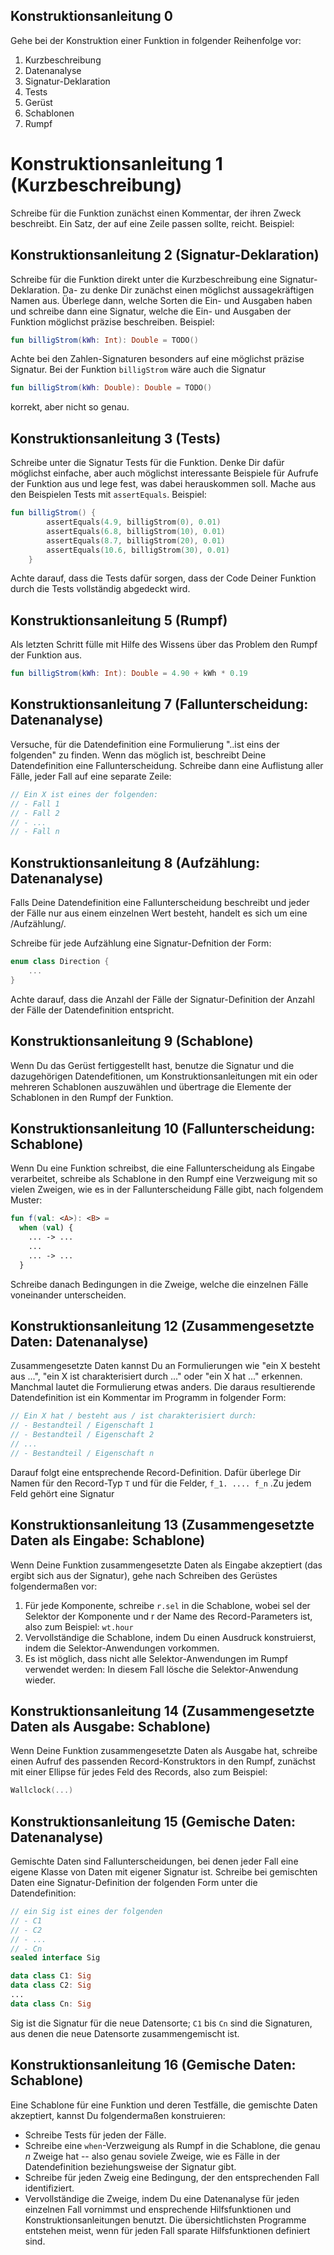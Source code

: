 ## Konstruktionsanleitung 0

Gehe bei der Konstruktion einer Funktion in folgender Reihenfolge vor:

1. Kurzbeschreibung
2. Datenanalyse
3. Signatur-Deklaration
4. Tests
5. Gerüst
6. Schablonen
7. Rumpf

# Konstruktionsanleitung 1 (Kurzbeschreibung)

Schreibe für die Funktion zunächst einen Kommentar, der ihren Zweck beschreibt.
Ein Satz, der auf eine Zeile passen sollte, reicht.  Beispiel:

## Konstruktionsanleitung 2 (Signatur-Deklaration)

Schreibe für die Funktion direkt unter die Kurzbeschreibung eine
Signatur-Deklaration. Da- zu denke Dir zunächst einen möglichst aussagekräftigen
Namen aus. Überlege dann, welche Sorten die Ein- und Ausgaben haben und schreibe
dann eine Signatur, welche die Ein- und Ausgaben der Funktion möglichst präzise
beschreiben. Beispiel:

```kotlin
fun billigStrom(kWh: Int): Double = TODO()
```

Achte bei den Zahlen-Signaturen besonders auf eine möglichst präzise
Signatur. Bei der Funktion `billigStrom` wäre auch die Signatur

```kotlin
fun billigStrom(kWh: Double): Double = TODO()
```

korrekt, aber nicht so genau.


## Konstruktionsanleitung 3 (Tests)

Schreibe unter die Signatur Tests für die Funktion. Denke Dir dafür möglichst
einfache, aber auch möglichst interessante Beispiele für Aufrufe der Funktion
aus und lege fest, was dabei herauskommen soll. Mache aus den Beispielen Tests
mit `assertEquals`. Beispiel:

```kotlin
fun billigStrom() {
        assertEquals(4.9, billigStrom(0), 0.01)
        assertEquals(6.8, billigStrom(10), 0.01)
        assertEquals(8.7, billigStrom(20), 0.01)
        assertEquals(10.6, billigStrom(30), 0.01)
    }
```

Achte darauf, dass die Tests dafür sorgen, dass der Code Deiner Funktion durch
die Tests vollständig abgedeckt wird.


## Konstruktionsanleitung 5 (Rumpf)

Als letzten Schritt fülle mit Hilfe des Wissens über das Problem den Rumpf der
Funktion aus.

```kotlin
fun billigStrom(kWh: Int): Double = 4.90 + kWh * 0.19
```
## Konstruktionsanleitung 7 (Fallunterscheidung: Datenanalyse)

Versuche, für die Datendefinition eine Formulierung "..ist eins der folgenden"
zu finden. Wenn das möglich ist, beschreibt Deine Datendefinition eine
Fallunterscheidung. Schreibe dann eine Auflistung aller Fälle, jeder Fall auf
eine separate Zeile:

```kotlin
// Ein X ist eines der folgenden:
// - Fall 1
// - Fall 2
// - ...
// - Fall n
```

## Konstruktionsanleitung 8 (Aufzählung: Datenanalyse)

Falls Deine Datendefinition eine Fallunterscheidung beschreibt und jeder der
Fälle nur aus einem einzelnen Wert besteht, handelt es sich um eine /Aufzählung/.

Schreibe für jede Aufzählung eine Signatur-Defnition der Form:

```kotlin
enum class Direction {
    ...
}
```

Achte darauf, dass die Anzahl der Fälle der Signatur-Definition der Anzahl der
Fälle der Datendefinition entspricht.

## Konstruktionsanleitung 9 (Schablone)

Wenn Du das Gerüst fertiggestellt hast, benutze die Signatur und die
dazugehörigen Datendefitionen, um Konstruktionsanleitungen mit ein oder
mehreren Schablonen auszuwählen und übertrage die Elemente der Schablonen in den
Rumpf der Funktion.

## Konstruktionsanleitung 10 (Fallunterscheidung: Schablone)

Wenn Du eine Funktion schreibst, die eine Fallunterscheidung als Eingabe
verarbeitet, schreibe als Schablone in den Rumpf eine Verzweigung mit so
vielen Zweigen, wie es in der Fallunterscheidung Fälle gibt, nach folgendem
Muster:

```kotlin
fun f(val: <A>): <B> =
  when (val) {
    ... -> ...
	...
	... -> ...
  }
```

Schreibe danach Bedingungen in die Zweige, welche die einzelnen Fälle
voneinander unterscheiden.


## Konstruktionsanleitung 12 (Zusammengesetzte Daten: Datenanalyse)

Zusammengesetzte Daten kannst Du an Formulierungen wie "ein X besteht aus ...",
"ein X ist charakterisiert durch ..." oder "ein X hat ..." erkennen. Manchmal
lautet die Formulierung etwas anders. Die daraus resultierende Datendefinition
ist ein Kommentar im Programm in folgender Form:

```kotlin
// Ein X hat / besteht aus / ist charakterisiert durch:
// - Bestandteil / Eigenschaft 1
// - Bestandteil / Eigenschaft 2
// ...
// - Bestandteil / Eigenschaft n
```

Darauf folgt eine entsprechende Record-Definition. Dafür überlege Dir Namen für
den Record-Typ `T` und für die Felder, `f_1. .... f_n` .Zu jedem Feld gehört eine Signatur

## Konstruktionsanleitung 13 (Zusammengesetzte Daten als Eingabe: Schablone)

Wenn Deine Funktion zusammengesetzte Daten als Eingabe akzeptiert (das ergibt
sich aus der Signatur), gehe nach Schreiben des Gerüstes folgendermaßen vor:

1. Für jede Komponente, schreibe `r.sel` in die Schablone, wobei sel der
   Selektor der Komponente und r der Name des Record-Parameters ist, also zum
   Beispiel: `wt.hour`
2. Vervollständige die Schablone, indem Du einen Ausdruck konstruierst, indem
   die Selektor-Anwendungen vorkommen.
3. Es ist möglich, dass nicht alle Selektor-Anwendungen im Rumpf verwendet
   werden: In diesem Fall lösche die Selektor-Anwendung wieder.

## Konstruktionsanleitung 14 (Zusammengesetzte Daten als Ausgabe: Schablone)

Wenn Deine Funktion zusammengesetzte Daten als Ausgabe hat, schreibe einen
Aufruf des passenden Record-Konstruktors in den Rumpf, zunächst mit einer
Ellipse für jedes Feld des Records, also zum Beispiel:

```kotlin
Wallclock(...)
```


## Konstruktionsanleitung 15 (Gemische Daten: Datenanalyse)

Gemischte Daten sind Fallunterscheidungen, bei denen jeder Fall eine eigene
Klasse von Daten mit eigener Signatur ist. Schreibe bei gemischten Daten eine
Signatur-Definition der folgenden Form unter die Datendefinition:

```kotlin
// ein Sig ist eines der folgenden
// - C1
// - C2
// - ...
// - Cn
sealed interface Sig

data class C1: Sig
data class C2: Sig
...
data class Cn: Sig
```

Sig ist die Signatur für die neue Datensorte; `C1` bis `Cn` sind die Signaturen,
aus denen die neue Datensorte zusammengemischt ist.


## Konstruktionsanleitung 16 (Gemische Daten: Schablone)

Eine Schablone für eine Funktion und deren Testfälle, die gemischte Daten
akzeptiert, kannst Du folgendermaßen konstruieren:

- Schreibe Tests für jeden der Fälle.
- Schreibe eine `when`-Verzweigung als Rumpf in die Schablone, die genau *n*
  Zweige hat -- also genau soviele Zweige, wie es Fälle in der Datendefinition
  beziehungsweise der Signatur gibt.
- Schreibe für jeden Zweig eine Bedingung, der den entsprechenden Fall identifiziert.
- Vervollständige die Zweige, indem Du eine Datenanalyse für jeden einzelnen
  Fall vornimmst und ensprechende Hilfsfunktionen und Konstruktionsanleitungen
  benutzt. Die übersichtlichsten Programme entstehen meist, wenn für jeden Fall
  sparate Hilfsfunktionen definiert sind.
